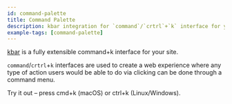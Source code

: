 ```yaml
---
id: command-palette
title: Command Palette
description: kbar integration for `command`/`crtrl`+`k` interface for your Refine App.
example-tags: [command-palette]
---
```


[kbar](https://kbar.vercel.app/) is a fully extensible command+k interface for your site.

`command`/`crtrl`+`k` interfaces are used to create a web experience where any type of action users would be able to do via clicking can be done through a command menu.

Try it out – press cmd+k (macOS) or ctrl+k (Linux/Windows).

<CodeSandboxExample path="command-palette-kbar" />
